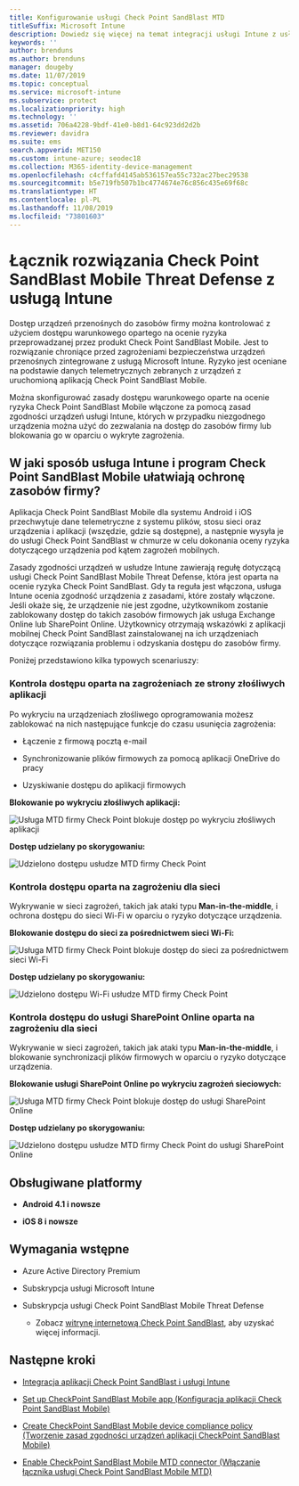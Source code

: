 ```yaml
---
title: Konfigurowanie usługi Check Point SandBlast MTD
titleSuffix: Microsoft Intune
description: Dowiedz się więcej na temat integracji usługi Intune z usługą Check Point SandBlast Mobile Threat Defense w celu kontrolowania dostępu urządzeń przenośnych do zasobów firmy.
keywords: ''
author: brenduns
ms.author: brenduns
manager: dougeby
ms.date: 11/07/2019
ms.topic: conceptual
ms.service: microsoft-intune
ms.subservice: protect
ms.localizationpriority: high
ms.technology: ''
ms.assetid: 706a4228-9bdf-41e0-b8d1-64c923dd2d2b
ms.reviewer: davidra
ms.suite: ems
search.appverid: MET150
ms.custom: intune-azure; seodec18
ms.collection: M365-identity-device-management
ms.openlocfilehash: c4cffafd4145ab536157ea55c732ac27bec29538
ms.sourcegitcommit: b5e719fb507b1bc4774674e76c856c435e69f68c
ms.translationtype: HT
ms.contentlocale: pl-PL
ms.lasthandoff: 11/08/2019
ms.locfileid: "73801603"
---
```

# <a name="check-point-sandblast-mobile-threat-defense-connector-with-intune"></a>Łącznik rozwiązania Check Point SandBlast Mobile Threat Defense z usługą Intune

Dostęp urządzeń przenośnych do zasobów firmy można kontrolować z użyciem dostępu warunkowego opartego na ocenie ryzyka przeprowadzanej przez produkt Check Point SandBlast Mobile. Jest to rozwiązanie chroniące przed zagrożeniami bezpieczeństwa urządzeń przenośnych zintegrowane z usługą Microsoft Intune. Ryzyko jest oceniane na podstawie danych telemetrycznych zebranych z urządzeń z uruchomioną aplikacją Check Point SandBlast Mobile.

Można skonfigurować zasady dostępu warunkowego oparte na ocenie ryzyka Check Point SandBlast Mobile włączone za pomocą zasad zgodności urządzeń usługi Intune, których w przypadku niezgodnego urządzenia można użyć do zezwalania na dostęp do zasobów firmy lub blokowania go w oparciu o wykryte zagrożenia.

## <a name="how-do-intune-and-check-point-sandblast-mobile-help-protect-your-company-resources"></a>W jaki sposób usługa Intune i program Check Point SandBlast Mobile ułatwiają ochronę zasobów firmy?

Aplikacja Check Point SandBlast Mobile dla systemu Android i iOS przechwytuje dane telemetryczne z systemu plików, stosu sieci oraz urządzenia i aplikacji (wszędzie, gdzie są dostępne), a następnie wysyła je do usługi Check Point SandBlast w chmurze w celu dokonania oceny ryzyka dotyczącego urządzenia pod kątem zagrożeń mobilnych.

Zasady zgodności urządzeń w usłudze Intune zawierają regułę dotyczącą usługi Check Point SandBlast Mobile Threat Defense, która jest oparta na ocenie ryzyka Check Point SandBlast. Gdy ta reguła jest włączona, usługa Intune ocenia zgodność urządzenia z zasadami, które zostały włączone. Jeśli okaże się, że urządzenie nie jest zgodne, użytkownikom zostanie zablokowany dostęp do takich zasobów firmowych jak usługa Exchange Online lub SharePoint Online. Użytkownicy otrzymają wskazówki z aplikacji mobilnej Check Point SandBlast zainstalowanej na ich urządzeniach dotyczące rozwiązania problemu i odzyskania dostępu do zasobów firmy.

Poniżej przedstawiono kilka typowych scenariuszy:

### <a name="control-access-based-on-threats-from-malicious-apps"></a>Kontrola dostępu oparta na zagrożeniach ze strony złośliwych aplikacji

Po wykryciu na urządzeniach złośliwego oprogramowania możesz zablokować na nich następujące funkcje do czasu usunięcia zagrożenia:

- Łączenie z firmową pocztą e-mail

- Synchronizowanie plików firmowych za pomocą aplikacji OneDrive do pracy

- Uzyskiwanie dostępu do aplikacji firmowych

**Blokowanie po wykryciu złośliwych aplikacji:**

![Usługa MTD firmy Check Point blokuje dostęp po wykryciu złośliwych aplikacji](./media/checkpoint-sandblast-mobile-mobile-threat-defense-connector/checkpoint-MTD-2.PNG)

**Dostęp udzielany po skorygowaniu:**

![Udzielono dostępu usłudze MTD firmy Check Point](./media/checkpoint-sandblast-mobile-mobile-threat-defense-connector/checkpoint-MTD-3.PNG)

### <a name="control-access-based-on-threat-to-network"></a>Kontrola dostępu oparta na zagrożeniu dla sieci

Wykrywanie w sieci zagrożeń, takich jak ataki typu **Man-in-the-middle**, i ochrona dostępu do sieci Wi-Fi w oparciu o ryzyko dotyczące urządzenia.

**Blokowanie dostępu do sieci za pośrednictwem sieci Wi-Fi:**

![Usługa MTD firmy Check Point blokuje dostęp do sieci za pośrednictwem sieci Wi-Fi](./media/checkpoint-sandblast-mobile-mobile-threat-defense-connector/checkpoint-MTD-4.PNG)

**Dostęp udzielany po skorygowaniu:**

![Udzielono dostępu Wi-Fi usłudze MTD firmy Check Point](./media/checkpoint-sandblast-mobile-mobile-threat-defense-connector/checkpoint-MTD-5.PNG)

### <a name="control-access-to-sharepoint-online-based-on-threat-to-network"></a>Kontrola dostępu do usługi SharePoint Online oparta na zagrożeniu dla sieci

Wykrywanie w sieci zagrożeń, takich jak ataki typu **Man-in-the-middle**, i blokowanie synchronizacji plików firmowych w oparciu o ryzyko dotyczące urządzenia.

**Blokowanie usługi SharePoint Online po wykryciu zagrożeń sieciowych:**

![Usługa MTD firmy Check Point blokuje dostęp do usługi SharePoint Online](./media/checkpoint-sandblast-mobile-mobile-threat-defense-connector/checkpoint-MTD-6.PNG)

**Dostęp udzielany po skorygowaniu:**

![Udzielono dostępu usłudze MTD firmy Check Point do usługi SharePoint Online](./media/checkpoint-sandblast-mobile-mobile-threat-defense-connector/checkpoint-MTD-7.PNG)

## <a name="supported-platforms"></a>Obsługiwane platformy

- **Android 4.1 i nowsze**

- **iOS 8 i nowsze**

## <a name="pre-requisites"></a>Wymagania wstępne

- Azure Active Directory Premium

- Subskrypcja usługi Microsoft Intune

- Subskrypcja usługi Check Point SandBlast Mobile Threat Defense
  - Zobacz [witrynę internetową Check Point SandBlast](https://www.checkpoint.com/), aby uzyskać więcej informacji.

## <a name="next-steps"></a>Następne kroki

- [Integracja aplikacji Check Point SandBlast i usługi Intune](checkpoint-sandblast-mobile-mtd-connector-integration.md)

- [Set up CheckPoint SandBlast Mobile app (Konfiguracja aplikacji Check Point SandBlast Mobile)](mtd-apps-ios-app-configuration-policy-add-assign.md)

- [Create CheckPoint SandBlast Mobile device compliance policy (Tworzenie zasad zgodności urządzeń aplikacji CheckPoint SandBlast Mobile)](mtd-device-compliance-policy-create.md)

- [Enable CheckPoint SandBlast Mobile MTD connector (Włączanie łącznika usługi Check Point SandBlast Mobile MTD)](mtd-connector-enable.md)
